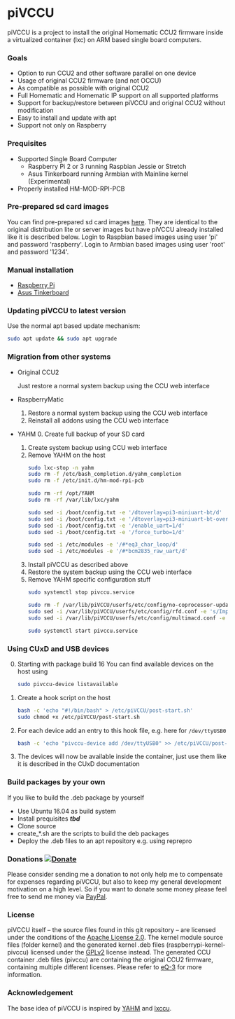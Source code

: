 # piVCCU

piVCCU is a project to install the original Homematic CCU2 firmware inside a virtualized container (lxc) on ARM based single board computers.

### Goals
* Option to run CCU2 and other software parallel on one device
* Usage of original CCU2 firmware (and not OCCU)
* As compatible as possible with original CCU2
* Full Homematic and Homematic IP support on all supported platforms
* Support for backup/restore between piVCCU and original CCU2 without modification
* Easy to install and update with apt
* Support not only on Raspberry

### Prequisites

* Supported Single Board Computer
  * Raspberry Pi 2 or 3 running Raspbian Jessie or Stretch
  * Asus Tinkerboard running Armbian with Mainline kernel (Experimental)
* Properly installed HM-MOD-RPI-PCB

### Pre-prepared sd card images
You can find pre-prepared sd card images [here](https://www.pivccu/images).
They are identical to the original distribution lite or server images but have piVCCU already installed like it is described below.
Login to Raspbian based images using user 'pi' and password 'raspberry'.
Login to Armbian based images using user 'root' and password '1234'.

### Manual installation
* [Raspberry Pi](docs/setup/raspberrypi.md)
* [Asus Tinkerboard](docs/setup/tinkerboard.md)

### Updating piVCCU to latest version
Use the normal apt based update mechanism:
```bash
sudo apt update && sudo apt upgrade
```

### Migration from other systems
* Original CCU2

   Just restore a normal system backup using the CCU web interface
   
* RaspberryMatic
   1. Restore a normal system backup using the CCU web interface
   2. Reinstall all addons using the CCU web interface

* YAHM
   0. Create full backup of your SD card
   1. Create system backup using CCU web interface
   2. Remove YAHM on the host
      ```bash
      sudo lxc-stop -n yahm
      sudo rm -f /etc/bash_completion.d/yahm_completion
      sudo rm -f /etc/init.d/hm-mod-rpi-pcb

      sudo rm -rf /opt/YAHM
      sudo rm -rf /var/lib/lxc/yahm

      sudo sed -i /boot/config.txt -e '/dtoverlay=pi3-miniuart-bt/d'
      sudo sed -i /boot/config.txt -e '/dtoverlay=pi3-miniuart-bt-overlay/d'
      sudo sed -i /boot/config.txt -e '/enable_uart=1/d'
      sudo sed -i /boot/config.txt -e '/force_turbo=1/d'

      sudo sed -i /etc/modules -e '/#*eq3_char_loop/d'
      sudo sed -i /etc/modules -e '/#*bcm2835_raw_uart/d'
      ```
   3. Install piVCCU as described above
   4. Restore the system backup using the CCU web interface
   5. Remove YAHM specific configuration stuff
      ```bash
      sudo systemctl stop pivccu.service

      sudo rm -f /var/lib/piVCCU/userfs/etc/config/no-coprocessor-update
      sudo sed -i /var/lib/piVCCU/userfs/etc/config/rfd.conf -e 's/Improved Coprocessor Initialization = false/Improved Coprocessor Initialization = true/'
      sudo sed -i /var/lib/piVCCU/userfs/etc/config/multimacd.conf -e 's/bcm2835-raw-uart/mxs_auart_raw.0/'

      sudo systemctl start pivccu.service
      ```
      
### Using CUxD and USB devices
0. Starting with package build 16 You can find available devices on the host using
   ```bash
   sudo pivccu-device listavailable
   ```

1. Create a hook script on the host
   ```bash
   bash -c 'echo "#!/bin/bash" > /etc/piVCCU/post-start.sh'
   sudo chmod +x /etc/piVCCU/post-start.sh
   ```
2. For each device add an entry to this hook file, e.g. here for ```/dev/ttyUSB0```
   ```bash
   bash -c 'echo "pivccu-device add /dev/ttyUSB0" >> /etc/piVCCU/post-start.sh'
   ```
3. The devices will now be available inside the container, just use them like it is described in the CUxD documentation

### Build packages by your own
If you like to build the .deb package by yourself
* Use Ubuntu 16.04 as build system
* Install prequisites *__tbd__*
* Clone source
* create_*.sh are the scripts to build the deb packages
* Deploy the .deb files to an apt repository e.g. using reprepro

### Donations [![Donate](https://img.shields.io/badge/donate-PayPal-green.svg)](https://www.paypal.com/cgi-bin/webscr?cmd=_s-xclick&hosted_button_id=KJ3UWNDMXLJKU)
Please consider sending me a donation to not only help me to compensate for expenses regarding piVCCU, but also to keep my general development motivation on a high level. So if you want to donate some money please feel free to send me money via [PayPal](https://www.paypal.com/cgi-bin/webscr?cmd=_s-xclick&hosted_button_id=KJ3UWNDMXLJKU).

### License
piVCCU itself – the source files found in this git repository – are licensed under the conditions of the [Apache License 2.0](https://opensource.org/licenses/Apache-2.0).
The kernel module source files (folder kernel) and the generated kernel .deb files (raspberrypi-kernel-pivccu) licensed under the [GPLv2](http://www.gnu.org/licenses/gpl-2.0.html) license instead.
The generated CCU container .deb files (pivccu) are containing the original CCU2 firmware, containing multiple different licenses. Please refer to [eQ-3](http://www.eq-3.com) for more information.

### Acknowledgement
The base idea of piVCCU is inspired by [YAHM](https://github.com/leonsio/YAHM/) and [lxccu](https://www.lxccu.com/).

